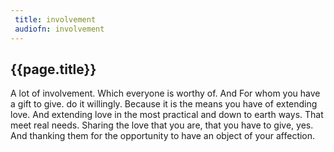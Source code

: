 ```yaml
---
 title: involvement
 audiofn: involvement
---
```


## {{page.title}}

A lot of involvement. Which everyone is worthy of. And For whom you have
a gift to give. do it willingly. Because it is the means you have of
extending love. And extending love in the most practical and down to
earth ways. That meet real needs. Sharing the love that you are, that
you have to give, yes. And thanking them for the opportunity to have an
object of your affection.

